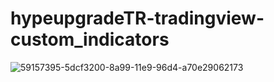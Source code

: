 # hypeupgradeTR-tradingview-custom_indicators

![59157395-5dcf3200-8a99-11e9-96d4-a70e29062173](https://user-images.githubusercontent.com/107840955/206585040-6e4de94d-07d0-433f-8fee-e14f80c29f4b.png)
